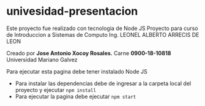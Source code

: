 # univesidad-presentacion
Este proyecto fue realizado con tecnologia de Node JS
Proyecto para curso de Introduccion a Sistemas de Computo
Ing. LEONEL ALBERTO ARRECIS DE LEON

Creado por **Jose Antonio Xocoy Rosales.**
Carne **0900-18-10818**
Universidad Mariano Galvez

Para ejecutar esta pagina debe tener instalado Node JS
 - Para instalar las dependencias debe de ingresar a la carpeta local del proyecto y ejecutar
``npm install``
 - Para ejecutar la pagina debe ejecutar
``npm start``
